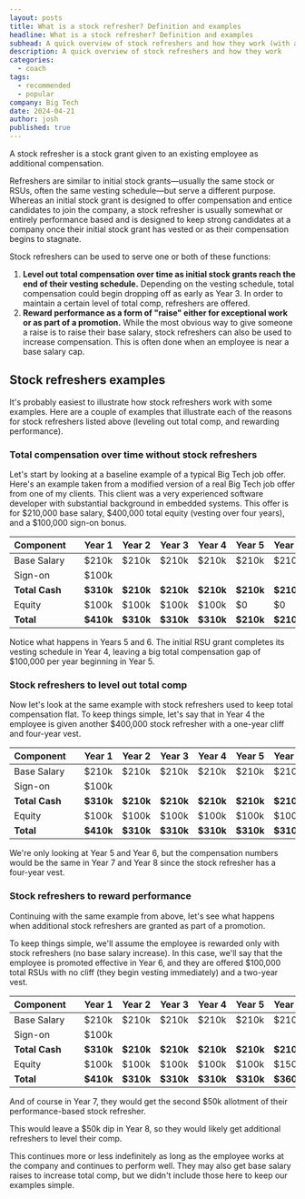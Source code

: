 ```yaml
---
layout: posts
title: What is a stock refresher? Definition and examples
headline: What is a stock refresher? Definition and examples
subhead: A quick overview of stock refreshers and how they work (with a focus on Big Tech)
description: A quick overview of stock refreshers and how they work
categories:
  - coach
tags:
  - recommended
  - popular
company: Big Tech
date: 2024-04-21
author: josh
published: true
---
```


A stock refresher is a stock grant given to an existing employee as additional compensation.

Refreshers are similar to initial stock grants—usually the same stock or RSUs, often the same vesting schedule—but serve a different purpose. Whereas an initial stock grant is designed to offer compensation and entice candidates to join the company, a stock refresher is usually somewhat or entirely performance based and is designed to keep strong candidates at a company once their initial stock grant has vested or as their compensation begins to stagnate.

Stock refreshers can be used to serve one or both of these functions:

1. **Level out total compensation over time as initial stock grants reach the end of their vesting schedule.** Depending on the vesting schedule, total compensation could begin dropping off as early as Year 3. In order to maintain a certain level of total comp, refreshers are offered.
2. **Reward performance as a form of "raise" either for exceptional work or as part of a promotion.** While the most obvious way to give someone a raise is to raise their base salary, stock refreshers can also be used to increase compensation. This is often done when an employee is near a base salary cap.


## Stock refreshers examples

It's probably easiest to illustrate how stock refreshers work with some examples. Here are a couple of examples that illustrate each of the reasons for stock refreshers listed above (leveling out total comp, and rewarding performance).

### Total compensation over time without stock refreshers

Let's start by looking at a baseline example of a typical Big Tech job offer. Here's an example taken from a modified version of a real Big Tech job offer from one of my clients. This client was a very experienced software developer with substantial background in embedded systems. This offer is for $210,000 base salary, $400,000 total equity (vesting over four years), and a $100,000 sign-on bonus.

<table>
	<thead>
		<tr><th>Component</th><th></th><th>Year 1</th><th>Year 2</th><th>Year 3</th><th>Year 4</th><th>Year 5</th><th>Year 6</th></tr>
	</thead>
	<tbody>
		<tr><td>Base Salary</td><td></td><td>$210k</td><td>$210k</td><td>$210k</td><td>$210k</td><td>$210k</td><td>$210k</td></tr>
		<tr><td>Sign-on</td><td></td><td>$100k</td><td></td><td></td><td></td><td></td><td></td></tr>
		<tr><td><strong>Total Cash</strong></td><td></td><td><strong>$310k</strong></td><td><strong>$210k</strong></td><td><strong>$210k</strong></td><td><strong>$210k</strong></td><td><strong>$210k</strong></td><td><strong>$210k</strong></td></tr>
		<tr><td>Equity</td><td></td><td>$100k</td><td>$100k</td><td>$100k</td><td>$100k</td><td>$0</td><td>$0</td></tr>
		<tr><td><strong>Total</strong> </td><td></td><td><strong>$410k</strong></td><td><strong>$310k</strong></td><td><strong>$310k</strong></td><td><strong>$310k</strong></td><td><strong>$210k</strong></td><td><strong>$210k</strong></td></tr>
	</tbody>
</table>

Notice what happens in Years 5 and 6. The initial RSU grant completes its vesting schedule in Year 4, leaving a big total compensation gap of $100,000 per year beginning in Year 5.

### Stock refreshers to level out total comp

Now let's look at the same example with stock refreshers used to keep total compensation flat. To keep things simple, let's say that in Year 4 the employee is given another $400,000 stock refresher with a one-year cliff and four-year vest.

<table>
	<thead>
		<tr><th>Component</th><th></th><th>Year 1</th><th>Year 2</th><th>Year 3</th><th>Year 4</th><th>Year 5</th><th>Year 6</th></tr>
	</thead>
	<tbody>
		<tr><td>Base Salary</td><td></td><td>$210k</td><td>$210k</td><td>$210k</td><td>$210k</td><td>$210k</td><td>$210k</td></tr>
		<tr><td>Sign-on</td><td></td><td>$100k</td><td></td><td></td><td></td><td></td><td></td></tr>
		<tr><td><strong>Total Cash</strong></td><td></td><td><strong>$310k</strong></td><td><strong>$210k</strong></td><td><strong>$210k</strong></td><td><strong>$210k</strong></td><td><strong>$210k</strong></td><td><strong>$210k</strong></td></tr>
		<tr><td>Equity</td><td></td><td>$100k</td><td>$100k</td><td>$100k</td><td>$100k</td><td>$100k</td><td>$100k</td></tr>
		<tr><td><strong>Total</strong> </td><td></td><td><strong>$410k</strong></td><td><strong>$310k</strong></td><td><strong>$310k</strong></td><td><strong>$310k</strong></td><td><strong>$310k</strong></td><td><strong>$310k</strong></td></tr>
	</tbody>
</table>

We're only looking at Year 5 and Year 6, but the compensation numbers would be the same in Year 7 and Year 8 since the stock refresher has a four-year vest.

### Stock refreshers to reward performance

Continuing with the same example from above, let's see what happens when additional stock refreshers are granted as part of a promotion.

To keep things simple, we'll assume the employee is rewarded only with stock refreshers (no base salary increase). In this case, we'll say that the employee is promoted effective in Year 6, and they are offered $100,000 total RSUs with no cliff (they begin vesting immediately) and a two-year vest.

<table>
	<thead>
		<tr><th>Component</th><th></th><th>Year 1</th><th>Year 2</th><th>Year 3</th><th>Year 4</th><th>Year 5</th><th>Year 6</th></tr>
	</thead>
	<tbody>
		<tr><td>Base Salary</td><td></td><td>$210k</td><td>$210k</td><td>$210k</td><td>$210k</td><td>$210k</td><td>$210k</td></tr>
		<tr><td>Sign-on</td><td></td><td>$100k</td><td></td><td></td><td></td><td></td><td></td></tr>
		<tr><td><strong>Total Cash</strong></td><td></td><td><strong>$310k</strong></td><td><strong>$210k</strong></td><td><strong>$210k</strong></td><td><strong>$210k</strong></td><td><strong>$210k</strong></td><td><strong>$210k</strong></td></tr>
		<tr><td>Equity</td><td></td><td>$100k</td><td>$100k</td><td>$100k</td><td>$100k</td><td>$100k</td><td>$150k</td></tr>
		<tr><td><strong>Total</strong> </td><td></td><td><strong>$410k</strong></td><td><strong>$310k</strong></td><td><strong>$310k</strong></td><td><strong>$310k</strong></td><td><strong>$310k</strong></td><td><strong>$360k</strong></td></tr>
	</tbody>
</table>

And of course in Year 7, they would get the second $50k allotment of their performance-based stock refresher.

This would leave a $50k dip in Year 8, so they would likely get additional refreshers to level their comp.

This continues more or less indefinitely as long as the employee works at the company and continues to perform well. They may also get base salary raises to increase total comp, but we didn't include those here to keep our examples simple.